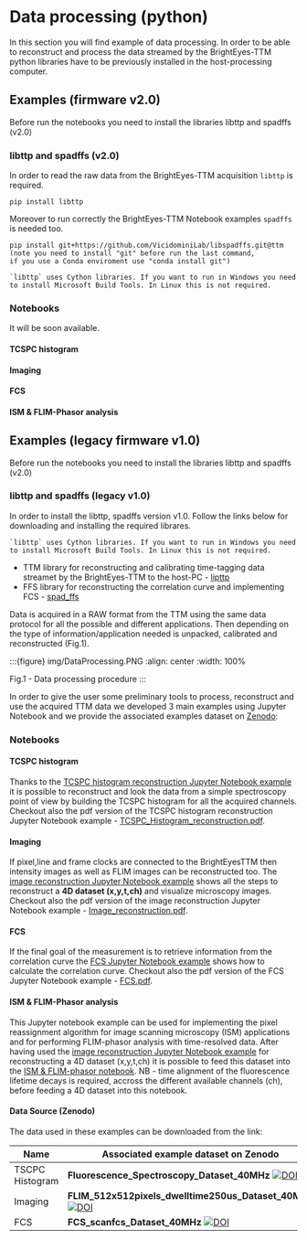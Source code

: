 # Data processing (python)

In this section you will find example of data processing. In order to be able to reconstruct and process the data streamed by the BrightEyes-TTM python libraries have to be previously installed in the host-processing computer.

## Examples (firmware v2.0)

Before run the notebooks you need to install the libraries libttp and spadffs (v2.0)

### libttp and spadffs (v2.0)
In order to read the raw data from the BrightEyes-TTM acquisition `libttp` is required.

```
pip install libttp 
```

Moreover to run correctly the BrightEyes-TTM Notebook examples `spadffs` is needed too.

```
pip install git+https://github.com/VicidominiLab/libspadffs.git@ttm
(note you need to install "git" before run the last command,
if you use a Conda enviroment use "conda install git")
```
```{note}
`libttp` uses Cython libraries. If you want to run in Windows you need to install Microsoft Build Tools. In Linux this is not required.
```

### Notebooks
It will be soon available.

#### TCSPC histogram

#### Imaging

#### FCS

#### ISM & FLIM-Phasor analysis


## Examples  (legacy firmware v1.0)

Before run the notebooks you need to install the libraries libttp and spadffs (v2.0)

### libttp and spadffs (legacy v1.0)
In order to install the libttp, spadffs version v1.0. Follow the links below for downloading and installing the required librares.

```{note}
`libttp` uses Cython libraries. If you want to run in Windows you need to install Microsoft Build Tools. In Linux this is not required.
```
- TTM library for reconstructing and calibrating time-tagging data streamet by the BrightEyes-TTM to the host-PC - [lipttp](https://github.com/VicidominiLab/BrightEyes-TTM/blob/v1.0/dataProcessing/libs/libttp)
- FFS library for reconstructing the correlation curve and implementing FCS - [spad_ffs](https://github.com/VicidominiLab/BrightEyes-TTM/blob/v1.0/dataProcessing/libs/spad_ffs)

Data is acquired in a RAW format from the TTM using the same data protocol for all the possible and different applications. Then depending on the type of information/application needed is unpacked, calibrated and reconstructed (Fig.1).

:::{figure} img/DataProcessing.PNG
:align: center
:width: 100%

Fig.1 - Data processing procedure
:::

In order to give the user some preliminary tools to process, reconstruct and use the acquired TTM data we developed 3 main examples using Jupyter Notebook and we provide the associated examples dataset on [Zenodo](https://doi.org/10.5281/zenodo.4912656):

### Notebooks

#### TCSPC histogram

Thanks to the [TCSPC histogram reconstruction Jupyter Notebook example](https://github.com/VicidominiLab/BrightEyes-TTM/blob/v2.0/dataProcessing/pynotebook/TCSPC_Histogram_reconstruction.ipynb) it is possible to reconstruct and look the data from a simple spectroscopy point of view by building the TCSPC histogram for all the acquired channels. Checkout also the pdf version of the TCSPC histogram reconstruction Jupyter Notebook example - [TCSPC_Histogram_reconstruction.pdf](https://github.com/VicidominiLab/BrightEyes-TTM/blob/v2.0/dataProcessing/pynotebook/PDF/TCSPC_Histogram_reconstruction.pdf).

#### Imaging

If pixel,line and frame clocks are connected to the BrightEyesTTM then intensity images as well as FLIM images can be reconstructed too. The [image reconstruction Jupyter Notebook example](https://github.com/VicidominiLab/BrightEyes-TTM/blob/v2.0/dataProcessing/pynotebook/Image_reconstruction.ipynb) shows all the steps to reconstruct a **4D dataset (x,y,t,ch)** and visualize microscopy images. Checkout also the pdf version of the image reconstruction Jupyter Notebook example - [Image_reconstruction.pdf](https://github.com/VicidominiLab/BrightEyes-TTM/blob/v2.0/dataProcessing/pynotebook/PDF/Image_reconstruction.pdf).

#### FCS

If the final goal of the measurement is to retrieve information from the correlation curve the [FCS Jupyter Notebook example](https://github.com/VicidominiLab/BrightEyes-TTM/blob/v2.0/dataProcessing/pynotebook/FCS.ipynb) shows how to calculate the correlation curve. Checkout also the pdf version of the FCS Jupyter Notebook example - [FCS.pdf](https://github.com/VicidominiLab/BrightEyes-TTM/blob/v2.0/dataProcessing/pynotebook/PDF/FCS.pdf).

#### ISM & FLIM-Phasor analysis

This Jupyter notebook example can be used for implementing the pixel reassignment algorithm for image scanning microscopy (ISM) applications and for performing FLIM-phasor analysis with time-resolved data. After having used the [image reconstruction Jupyter Notebook example](https://github.com/VicidominiLab/BrightEyes-TTM/main/v1.0/dataProcessing/pynotebook/Image_reconstruction.ipynb) for reconstructing a 4D dataset (x,y,t,ch) it is possible to feed this dataset into the [ISM & FLIM-phasor notebook](https://github.com/VicidominiLab/BrightEyes-TTM/blob/v2.0/dataProcessing/pynotebook/ISM_Decay_Reconstruction_BrightEyes-TTM_v1_opensource.ipynb). NB - time alignment of the fluorescence lifetime decays is required, accross the different available channels (ch), before feeding a 4D dataset into this notebook.

#### Data Source (Zenodo)

The data used in these examples can be downloaded from the link:

| Name | Associated example dataset on Zenodo |
| ------ | ------ |
| TSCPC Histogram | **Fluorescence_Spectroscopy_Dataset_40MHz** [![DOI](https://zenodo.org/badge/DOI/10.5281/zenodo.4912656.svg)](https://doi.org/10.5281/zenodo.4912656) |
| Imaging | **FLIM_512x512pixels_dwelltime250us_Dataset_40MHz** [![DOI](https://zenodo.org/badge/DOI/10.5281/zenodo.4912656.svg)](https://doi.org/10.5281/zenodo.4912656) |
| FCS | **FCS_scanfcs_Dataset_40MHz** [![DOI](https://zenodo.org/badge/DOI/10.5281/zenodo.4912656.svg)](https://doi.org/10.5281/zenodo.4912656) |


